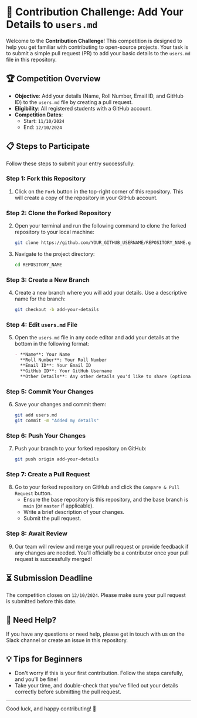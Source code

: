 # 🚀 Contribution Challenge: Add Your Details to `users.md`

Welcome to the **Contribution Challenge**! This competition is designed to help you get familiar with contributing to open-source projects. Your task is to submit a simple pull request (PR) to add your basic details to the `users.md` file in this repository.

## 🏆 Competition Overview

- **Objective**: Add your details (Name, Roll Number, Email ID, and GitHub ID) to the `users.md` file by creating a pull request.
- **Eligibility**: All registered students with a GitHub account.
- **Competition Dates**:  
  - Start: `11/10/2024`  
  - End: `12/10/2024`


## 📋 Steps to Participate

Follow these steps to submit your entry successfully:

### Step 1: Fork this Repository

1. Click on the `Fork` button in the top-right corner of this repository. This will create a copy of the repository in your GitHub account.

### Step 2: Clone the Forked Repository

2. Open your terminal and run the following command to clone the forked repository to your local machine:

    ```bash
    git clone https://github.com/YOUR_GITHUB_USERNAME/REPOSITORY_NAME.git
    ```

3. Navigate to the project directory:

    ```bash
    cd REPOSITORY_NAME
    ```

### Step 3: Create a New Branch

4. Create a new branch where you will add your details. Use a descriptive name for the branch:

    ```bash
    git checkout -b add-your-details
    ```

### Step 4: Edit `users.md` File

5. Open the `users.md` file in any code editor and add your details at the bottom in the following format:

    ```markdown
    - **Name**: Your Name  
      **Roll Number**: Your Roll Number  
      **Email ID**: Your Email ID  
      **GitHub ID**: Your GitHub Username  
      **Other Details**: Any other details you'd like to share (optional)
    ```

### Step 5: Commit Your Changes

6. Save your changes and commit them:

    ```bash
    git add users.md
    git commit -m "Added my details"
    ```

### Step 6: Push Your Changes

7. Push your branch to your forked repository on GitHub:

    ```bash
    git push origin add-your-details
    ```

### Step 7: Create a Pull Request

8. Go to your forked repository on GitHub and click the `Compare & Pull Request` button.  
   - Ensure the base repository is this repository, and the base branch is `main` (or `master` if applicable).
   - Write a brief description of your changes.
   - Submit the pull request.

### Step 8: Await Review

9. Our team will review and merge your pull request or provide feedback if any changes are needed. You'll officially be a contributor once your pull request is successfully merged!

## ⏳ Submission Deadline

The competition closes on `12/10/2024`. Please make sure your pull request is submitted before this date.

## 📧 Need Help?

If you have any questions or need help, please get in touch with us on the Slack channel or create an issue in this repository.

## 💡 Tips for Beginners

- Don't worry if this is your first contribution. Follow the steps carefully, and you'll be fine!
- Take your time, and double-check that you've filled out your details correctly before submitting the pull request.
  
---

Good luck, and happy contributing! 🎉
